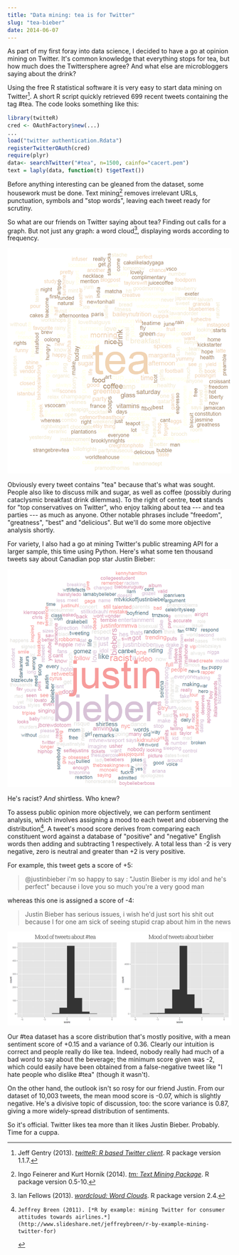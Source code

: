 ```yaml
---
title: "Data mining: tea is for Twitter"
slug: "tea-bieber"
date: 2014-06-07
---
```


As part of my first foray into data science, I decided to have a go at opinion mining on Twitter. It's common knowledge that everything stops for tea, but how much does the Twittersphere agree? And what else are microbloggers saying about the drink?

Using the free R statistical software it is very easy to start data mining on Twitter[^R]. A short R script quickly retrieved 699 recent tweets containing the tag #tea. The code looks something like this:

```r
library(twitteR)
cred <- OAuthFactory$new(...)
...
load("twitter authentication.Rdata")
registerTwitterOAuth(cred)
require(plyr)
data<- searchTwitter("#tea", n=1500, cainfo="cacert.pem")
text = laply(data, function(t) t$getText())
```

[^R]:	Jeff Gentry (2013). [*twitteR: R based Twitter client*](http://CRAN.R-project.org/package=twitteR). R package version 1.1.7.

Before anything interesting can be gleaned from the dataset, some housework must be done. Text mining[^tm] removes irrelevant URLs, punctuation, symbols and "stop words", leaving each tweet ready for scrutiny.

[^tm]:	Ingo Feinerer and Kurt Hornik (2014). [*tm: Text Mining Package*](http://CRAN.R-project.org/package=tm). R package version 0.5-10.

So what are our friends on Twitter saying about tea? Finding out calls for a graph. But not just any graph: a word cloud[^wc], displaying words according to frequency.

[^wc]:	Ian Fellows (2013). [*wordcloud: Word Clouds*](http://CRAN.R-project.org/package=wordcloud). R package version 2.4.

![Word cloud made from 699 tweets containing the hashtag '#tea'](/img/2014/tea.png)

Obviously every tweet contains "tea" because that's what was sought. People also like to discuss milk and sugar, as well as coffee (possibly during cataclysmic breakfast drink dilemmas). To the right of centre, **tcot** stands for "top conservatives on Twitter", who enjoy talking about tea --- and tea parties --- as much as anyone. Other notable phrases include "freedom", "greatness", "best" and "delicious". But we'll do some more objective analysis shortly.

For variety, I also had a go at mining Twitter's public streaming API for a larger sample, this time using Python. Here's what some ten thousand tweets say about Canadian pop star Justin Bieber:

![Word cloud made from 10,000 tweets containing the word 'bieber'](/img/2014/justin.png)

He's racist? *And* shirtless. Who knew?

To assess public opinion more objectively, we can perform sentiment analysis, which involves assigning a mood to each tweet and observing the distribution[^sent]. A tweet's mood score derives from comparing each constituent word against a database of "positive" and "negative" English words then adding and subtracting 1 respectively. A total less than -2 is very negative, zero is neutral and greater than +2 is very positive.

[^sent]:	Jeffrey Breen (2011). [*R by example: mining Twitter for consumer attitudes towards airlines.*](http://www.slideshare.net/jeffreybreen/r-by-example-mining-twitter-for)

For example, this tweet gets a score of +5:

> @justinbieber i'm so happy to say : "Justin Bieber is my idol and he's perfect" because i love you so much you're a very good man

whereas this one is assigned a score of -4:

> Justin Bieber has serious issues, i wish he'd just sort his shit out because I for one am sick of seeing stupid crap about him in the news

![Histogram comparison of sentiment scores for tweets about tea and Justin Bieber](/img/2014/sentiment.png)

Our #tea dataset has a score distribution that's mostly positive, with a mean sentiment score of +0.15 and a variance of 0.36. Clearly our intuition is correct and people really do like tea. Indeed, nobody really had much of a bad word to say about the beverage; the minimum score given was -2, which could easily have been obtained from a false-negative tweet like "I hate people who dislike #tea" (though it wasn't).

On the other hand, the outlook isn't so rosy for our friend Justin. From our dataset of 10,003 tweets, the mean mood score is -0.07, which is slightly negative. He's a divisive topic of discussion, too: the score variance is 0.87, giving a more widely-spread distribution of sentiments.

So it's official. Twitter likes tea more than it likes Justin Bieber. Probably. Time for a cuppa.
